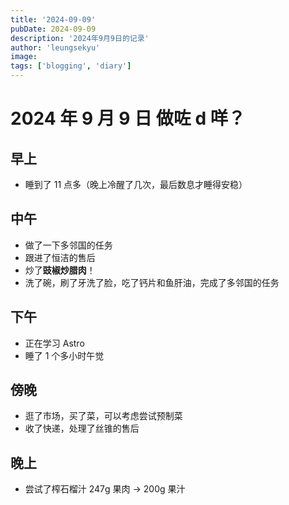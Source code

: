 ```yaml
---
title: '2024-09-09'
pubDate: 2024-09-09
description: '2024年9月9日的记录'
author: 'leungsekyu'
image:
tags: ['blogging', 'diary']
---
```


# 2024 年 9 月 9 日 做咗 d 咩？

## 早上

- 睡到了 11 点多（晚上冷醒了几次，最后数息才睡得安稳）

## 中午

- 做了一下多邻国的任务
- 跟进了恒洁的售后
- 炒了**豉椒炒腊肉**！
- 洗了碗，刷了牙洗了脸，吃了钙片和鱼肝油，完成了多邻国的任务

## 下午

- 正在学习 Astro
- 睡了 1 个多小时午觉

## 傍晚

- 逛了市场，买了菜，可以考虑尝试预制菜
- 收了快递，处理了丝锥的售后

## 晚上

- 尝试了榨石榴汁 247g 果肉 -> 200g 果汁
